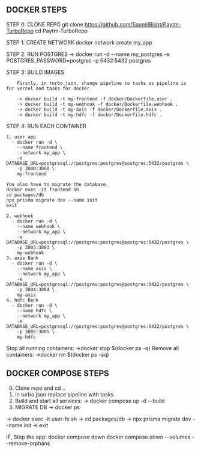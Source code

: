 ## DOCKER STEPS

STEP 0: CLONE REPO git clone https://github.com/SaumilBisht/Paytm-TurboRepo  cd Paytm-TurboRepo 

STEP 1: CREATE NETWORK docker network create my_app

STEP 2: RUN POSTGRES 
      -> docker run -d --name my_postgres -e POSTGRES_PASSWORD=postgres -p 5432:5432 postgres
      
STEP 3: BUILD IMAGES

        Firstly, in turbo.json, change pipeline to tasks as pipeline is for vercel and tasks for docker.

        -> docker build -t my-frontend -f docker/Dockerfile.user .
        -> docker build -t my-webhook -f docker/Dockerfile.webhook .
        -> docker build -t my-axis -f docker/Dockerfile.axis .
        -> docker build -t my-hdfc -f docker/Dockerfile.hdfc .



STEP 4: RUN EACH CONTAINER

    1. user app
      - docker run -d \   
        --name frontend \
        --network my_app \
        -e DATABASE_URL=postgresql://postgres:postgres@postgres:5432/postgres \
        -p 3000:3000 \
        my-frontend

    You also have to migrate the database.
    docker exec -it frontend sh
    cd packages/db
    npx prisma migrate dev --name init
    exit
    
    2. webhook
      - docker run -d \
        --name webhook \
        --network my_app \
        -e DATABASE_URL=postgresql://postgres:postgres@postgres:5432/postgres \
        -p 3003:3003 \
        my-webhook
    3. axis Bank
      - docker run -d \
        --name axis \   
        --network my_app \
        -e DATABASE_URL=postgresql://postgres:postgres@postgres:5432/postgres \
        -p 3004:3004 \
        my-axis 
    4. hdfc Bank 
      - docker run -d \
        --name hdfc \
        --network my_app \
        -e DATABASE_URL=postgresql://postgres:postgres@postgres:5432/postgres \
        -p 3005:3005 \
        my-hdfc


Stop all running containers:  ->docker stop $(docker ps -q)
Remove all containers: ->docker rm $(docker ps -aq)

## DOCKER COMPOSE STEPS

0. Clone repo and cd ..
1. in turbo.json replace pipeline with tasks
2. Build and start all services:
    -> docker compose up -d --build
3. MIGRATE DB 
   -> docker ps

  -> docker exec -it user-fe sh
  -> cd packages/db
  -> npx prisma migrate dev --name init 
  -> exit

IF, Stop the app: docker compose down docker compose down --volumes --remove-orphans